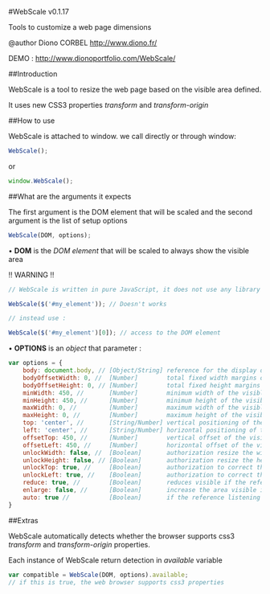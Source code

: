 #WebScale v0.1.17

Tools to customize a web page dimensions

@author Diono CORBEL http://www.diono.fr/

DEMO : http://www.dionoportfolio.com/WebScale/

##Introduction

WebScale is a tool to resize the web page based on the visible area defined.

It uses new CSS3 properties _transform_  and _transform-origin_

##How to use

WebScale is attached to window. we call directly or through window:

```javascript
WebScale();
```
or

```javascript
window.WebScale();
```

##What are the arguments it expects

The first argument is the DOM element that will be scaled and the second argument is the list of setup options

```javascript
WebScale(DOM, options);
```

• __DOM__ is the _DOM element_ that will be scaled to always show the visible area

!! WARNING !!
```javascript
// WebScale is written in pure JavaScript, it does not use any library like jQuery

WebScale($('#my_element')); // Doesn't works

// instead use :

WebScale($('#my_element')[0]); // access to the DOM element
```

• __OPTIONS__ is an _object_ that parameter :

```javascript
var options = {
	body: document.body, // [Object/String] reference for the display dimensions (by default, the body of the page)
	bodyOffsetWidth: 0, //  [Number]        total fixed width margins of the referent
	bodyOffsetHeight: 0, // [Number]        total fixed height margins of the referent
	minWidth: 450, //       [Number]        minimum width of the visible zone (0 to disable)
	minHeight: 450, //      [Number]        minimum height of the visible zone (0 to disable)
	maxWidth: 0, //         [Number]        maximum width of the visible zone (0 to disable)
	maxHeight: 0, //        [Number]        maximum height of the visible zone (0 to disable)
	top: 'center', //       [String/Number] vertical positioning of the visible area within its container (either in pixels or as a percentage or text: "top", "center", "bottom")
	left: 'center', //      [String/Number] horizontal positioning of the visible area within its container (either in pixels or as a percentage or text: "right", "center", "left")
	offsetTop: 450, //      [Number]        vertical offset of the visible area compared to the whole area
	offsetLeft: 450, //     [Number]        horizontal offset of the visible area compared to the whole area
	unlockWidth: false, //  [Boolean]       authorization resize the width to fit the refrence
	unlockHeight: false, // [Boolean]       authorization resize the height to fit the refrence
	unlockTop: true, //     [Boolean]       authorization to correct the vertical position of the visible area
	unlockLeft: true, //    [Boolean]       authorization to correct the horizontal position of the visible area
	reduce: true, //        [Boolean]       reduces visible if the reference area is too small
	enlarge: false, //      [Boolean]       increase the area visible if the reference is too high
	auto: true //           [Boolean]       if the reference listening for the event "resize", WebScale puts to automatically update the visible area (note only works on window or document or body)
}
```

##Extras

WebScale automatically detects whether the browser supports css3 _transform_ and _transform-origin_ properties.

Each instance of WebScale return detection in _available_ variable

```javascript
var compatible = WebScale(DOM, options).available;
// if this is true, the web browser supports css3 properties
```
